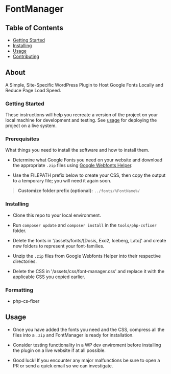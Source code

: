 # FontManager

## Table of Contents

- [Getting Started](#getting_started)
- [Installing](#install)
- [Usage](#usage)
- [Contributing](../CONTRIBUTING.md)

## About

A Simple, Site-Specific WordPress Plugin to Host Google Fonts Locally and Reduce Page Load Speed.

### Getting Started []()

These instructions will help you recreate a version of the project on your local machine for development and testing. See [usage](#usage) for deploying the project on a live system.

### Prerequisites

What things you need to install the software and how to install them.

- Determine what Google Fonts you need on your website and download the appropriate `.zip` files using [Google Webfonts Helper](https://google-webfonts-helper.herokuapp.com/).

- Use the FILEPATH prefix below to create your CSS, then copy the output to a temporary file; you will need it again soon.

> **Customize folder prefix (optional):** `../fonts/%FontName%/`

### Installing []()

- Clone this repo to your local environment.

- Run `composer update` and `composer install` in the `tools/php-csfixer` folder.

- Delete the fonts in '/assets/fonts/[Dosis, Exo2, Iceberg, Lato]' and create new folders to represent your font-families.

- Unzip the `.zip` files from Google Webfonts Helper into their respective directories.

- Delete the CSS in '/assets/css/font-manager.css' and replace it with the applicable CSS you copied earlier.

### Formatting

- php-cs-fixer

## Usage []()

- Once you have added the fonts you need and the CSS, compress all the files into a `.zip` and FontManager is ready for installation.

- Consider testing functionality in a WP dev enviroment before installing the plugin on a live website if at all possible.

- Good luck! If you encounter any major malfunctions be sure to open a PR or send a quick email so we can investigate.
